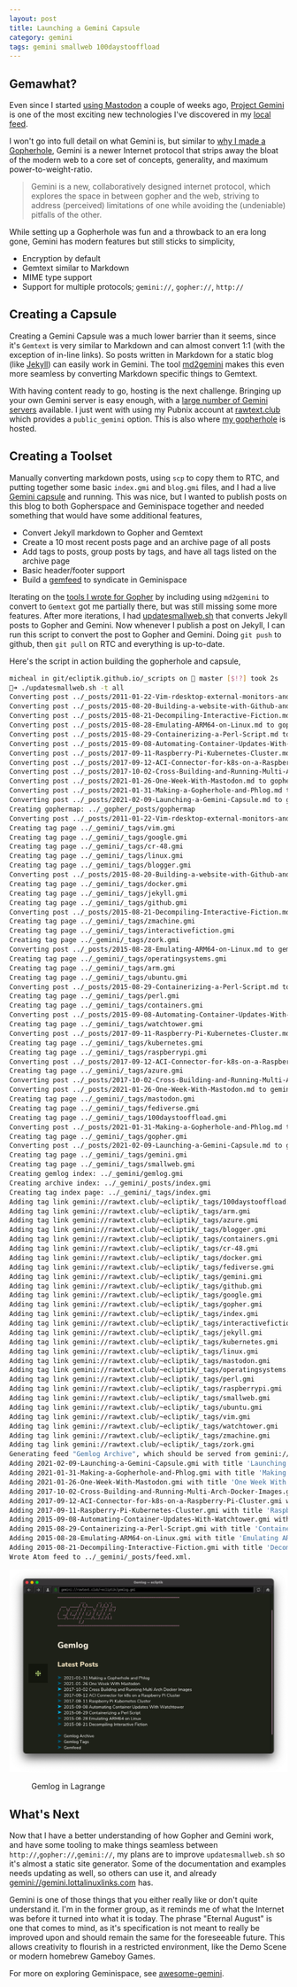 ```yaml
---
layout: post
title: Launching a Gemini Capsule
category: gemini
tags: gemini smallweb 100daystooffload
---
```


## Gemawhat?

Even since I started [using Mastodon](https://www.ecliptik.com/One-Week-With-Mastodon/) a couple of weeks ago, [Project Gemini](https://gemini.circumlunar.space) is one of the most exciting new technologies I've discovered in my [local feed](https://fosstodon.org/web/timelines/public/local).

I won't go into full detail on what Gemini is, but similar to [why I made a Gopherhole](https://www.ecliptik.com/Making-a-Gopherhole-and-Phlog/), Gemini is a newer Internet protocol that strips away the bloat of the modern web to a core set of concepts, generality, and maximum power-to-weight-ratio.

> Gemini is a new, collaboratively designed internet protocol, which explores the space in between gopher and the web, striving to address (perceived) limitations of one while avoiding the (undeniable) pitfalls of the other.

While setting up a Gopherhole was fun and a throwback to an era long gone, Gemini has modern features but still sticks to simplicity,

* Encryption by default
* Gemtext similar to Markdown
* MIME type support
* Support for multiple protocols; `gemini://`, `gopher://`, `http://`

## Creating a Capsule

Creating a Gemini Capsule was a much lower barrier than it seems, since it's `Gemtext` is very similar to Markdown and can almost convert 1:1 (with the exception of in-line links). So posts written in Markdown for a static blog (like [Jekyll](https://www.jekyllnow.com)) can easily work in Gemini. The tool [md2gemini](https://github.com/makeworld-the-better-one/md2gemini) makes this even more seamless by converting Markdown specific things to Gemtext.

With having content ready to go, hosting is the next challenge. Bringing up your own Gemini server is easy enough, with a [large number of Gemini servers](https://github.com/kr1sp1n/awesome-gemini#servers) available. I just went with using my Pubnix account at [rawtext.club](https://rawtext.club) which provides a `public_gemini` option. This is also where [my gopherhole](gopher://rawtext.club:70/1~ecliptik) is hosted.

## Creating a Toolset

Manually converting markdown posts, using `scp` to copy them to RTC, and putting together some basic `index.gmi` and `blog.gmi` files, and I had a live [Gemini capsule](gemini://rawtext.club/~ecliptik/) and running. This was nice, but I wanted to publish posts on this blog to both Gopherspace and Geminispace together and needed something that would have some additional features,

* Convert Jekyll markdown to Gopher and Gemtext
* Create a 10 most recent posts page and an archive page of all posts
* Add tags to posts, group posts by tags, and have all tags listed on the archive page
* Basic header/footer support
* Build a [gemfeed](https://tildegit.org/solderpunk/gemfeed) to syndicate in Geminispace

Iterating on the [tools I wrote for Gopher](https://www.ecliptik.com/Making-a-Gopherhole-and-Phlog/) by including using `md2gemini` to convert to `Gemtext` got me partially there, but was still missing some more features. After more iterations, I had [updatesmallweb.sh](https://github.com/ecliptik/ecliptik.github.io/blob/master/_scripts/updatesmallweb.sh) that converts Jekyll posts to Gopher and Gemini. Now whenever I publish a post on Jekyll, I can run this script to convert the post to Gopher and Gemini. Doing `git push` to github, then `git pull` on RTC and everything is up-to-date.

Here's the script in action building the gopherhole and capsule,

```bash
micheal in git/ecliptik.github.io/_scripts on  master [$!?] took 2s
🚀➜ ./updatesmallweb.sh -t all
Converting post ../_posts/2011-01-22-Vim-rdesktop-external-monitors-and-X-Forwarding-on-a-Google-CR-48.md to gopher
Converting post ../_posts/2015-08-20-Building-a-website-with-Github-and-Jekyll.md to gopher
Converting post ../_posts/2015-08-21-Decompiling-Interactive-Fiction.md to gopher
Converting post ../_posts/2015-08-28-Emulating-ARM64-on-Linux.md to gopher
Converting post ../_posts/2015-08-29-Containerizing-a-Perl-Script.md to gopher
Converting post ../_posts/2015-09-08-Automating-Container-Updates-With-Watchtower.md to gopher
Converting post ../_posts/2017-09-11-Raspberry-Pi-Kubernetes-Cluster.md to gopher
Converting post ../_posts/2017-09-12-ACI-Connector-for-k8s-on-a-Raspberry-Pi-Cluster.md to gopher
Converting post ../_posts/2017-10-02-Cross-Building-and-Running-Multi-Arch-Docker-Images.md to gopher
Converting post ../_posts/2021-01-26-One-Week-With-Mastodon.md to gopher
Converting post ../_posts/2021-01-31-Making-a-Gopherhole-and-Phlog.md to gopher
Converting post ../_posts/2021-02-09-Launching-a-Gemini-Capsule.md to gopher
Creating gophermap: ../_gopher/_posts/gophermap
Converting post ../_posts/2011-01-22-Vim-rdesktop-external-monitors-and-X-Forwarding-on-a-Google-CR-48.md to gemini
Creating tag page ../_gemini/_tags/vim.gmi
Creating tag page ../_gemini/_tags/google.gmi
Creating tag page ../_gemini/_tags/cr-48.gmi
Creating tag page ../_gemini/_tags/linux.gmi
Creating tag page ../_gemini/_tags/blogger.gmi
Converting post ../_posts/2015-08-20-Building-a-website-with-Github-and-Jekyll.md to gemini
Creating tag page ../_gemini/_tags/docker.gmi
Creating tag page ../_gemini/_tags/jekyll.gmi
Creating tag page ../_gemini/_tags/github.gmi
Converting post ../_posts/2015-08-21-Decompiling-Interactive-Fiction.md to gemini
Creating tag page ../_gemini/_tags/zmachine.gmi
Creating tag page ../_gemini/_tags/interactivefiction.gmi
Creating tag page ../_gemini/_tags/zork.gmi
Converting post ../_posts/2015-08-28-Emulating-ARM64-on-Linux.md to gemini
Creating tag page ../_gemini/_tags/operatingsystems.gmi
Creating tag page ../_gemini/_tags/arm.gmi
Creating tag page ../_gemini/_tags/ubuntu.gmi
Converting post ../_posts/2015-08-29-Containerizing-a-Perl-Script.md to gemini
Creating tag page ../_gemini/_tags/perl.gmi
Creating tag page ../_gemini/_tags/containers.gmi
Converting post ../_posts/2015-09-08-Automating-Container-Updates-With-Watchtower.md to gemini
Creating tag page ../_gemini/_tags/watchtower.gmi
Converting post ../_posts/2017-09-11-Raspberry-Pi-Kubernetes-Cluster.md to gemini
Creating tag page ../_gemini/_tags/kubernetes.gmi
Creating tag page ../_gemini/_tags/raspberrypi.gmi
Converting post ../_posts/2017-09-12-ACI-Connector-for-k8s-on-a-Raspberry-Pi-Cluster.md to gemini
Creating tag page ../_gemini/_tags/azure.gmi
Converting post ../_posts/2017-10-02-Cross-Building-and-Running-Multi-Arch-Docker-Images.md to gemini
Converting post ../_posts/2021-01-26-One-Week-With-Mastodon.md to gemini
Creating tag page ../_gemini/_tags/mastodon.gmi
Creating tag page ../_gemini/_tags/fediverse.gmi
Creating tag page ../_gemini/_tags/100daystooffload.gmi
Converting post ../_posts/2021-01-31-Making-a-Gopherhole-and-Phlog.md to gemini
Creating tag page ../_gemini/_tags/gopher.gmi
Converting post ../_posts/2021-02-09-Launching-a-Gemini-Capsule.md to gemini
Creating tag page ../_gemini/_tags/gemini.gmi
Creating tag page ../_gemini/_tags/smallweb.gmi
Creating gemlog index: ../_gemini/gemlog.gmi
Creating archive index: ../_gemini/_posts/index.gmi
Creating tag index page: ../_gemini/_tags/index.gmi
Adding tag link gemini://rawtext.club/~ecliptik/_tags/100daystooffload.gmi
Adding tag link gemini://rawtext.club/~ecliptik/_tags/arm.gmi
Adding tag link gemini://rawtext.club/~ecliptik/_tags/azure.gmi
Adding tag link gemini://rawtext.club/~ecliptik/_tags/blogger.gmi
Adding tag link gemini://rawtext.club/~ecliptik/_tags/containers.gmi
Adding tag link gemini://rawtext.club/~ecliptik/_tags/cr-48.gmi
Adding tag link gemini://rawtext.club/~ecliptik/_tags/docker.gmi
Adding tag link gemini://rawtext.club/~ecliptik/_tags/fediverse.gmi
Adding tag link gemini://rawtext.club/~ecliptik/_tags/gemini.gmi
Adding tag link gemini://rawtext.club/~ecliptik/_tags/github.gmi
Adding tag link gemini://rawtext.club/~ecliptik/_tags/google.gmi
Adding tag link gemini://rawtext.club/~ecliptik/_tags/gopher.gmi
Adding tag link gemini://rawtext.club/~ecliptik/_tags/index.gmi
Adding tag link gemini://rawtext.club/~ecliptik/_tags/interactivefiction.gmi
Adding tag link gemini://rawtext.club/~ecliptik/_tags/jekyll.gmi
Adding tag link gemini://rawtext.club/~ecliptik/_tags/kubernetes.gmi
Adding tag link gemini://rawtext.club/~ecliptik/_tags/linux.gmi
Adding tag link gemini://rawtext.club/~ecliptik/_tags/mastodon.gmi
Adding tag link gemini://rawtext.club/~ecliptik/_tags/operatingsystems.gmi
Adding tag link gemini://rawtext.club/~ecliptik/_tags/perl.gmi
Adding tag link gemini://rawtext.club/~ecliptik/_tags/raspberrypi.gmi
Adding tag link gemini://rawtext.club/~ecliptik/_tags/smallweb.gmi
Adding tag link gemini://rawtext.club/~ecliptik/_tags/ubuntu.gmi
Adding tag link gemini://rawtext.club/~ecliptik/_tags/vim.gmi
Adding tag link gemini://rawtext.club/~ecliptik/_tags/watchtower.gmi
Adding tag link gemini://rawtext.club/~ecliptik/_tags/zmachine.gmi
Adding tag link gemini://rawtext.club/~ecliptik/_tags/zork.gmi
Generating feed "Gemlog Archive", which should be served from gemini://rawtext.club/~ecliptik/_posts/feed.xml
Adding 2021-02-09-Launching-a-Gemini-Capsule.gmi with title 'Launching a Gemini Capsule'...
Adding 2021-01-31-Making-a-Gopherhole-and-Phlog.gmi with title 'Making a Gopherhole and Phlog'...
Adding 2021-01-26-One-Week-With-Mastodon.gmi with title 'One Week With Mastodon'...
Adding 2017-10-02-Cross-Building-and-Running-Multi-Arch-Docker-Images.gmi with title 'Cross Building and Running Multi-Arch Docker Images'...
Adding 2017-09-12-ACI-Connector-for-k8s-on-a-Raspberry-Pi-Cluster.gmi with title 'ACI Connector for k8s on a Raspberry Pi Cluster'...
Adding 2017-09-11-Raspberry-Pi-Kubernetes-Cluster.gmi with title 'Raspberry Pi Kubernetes Cluster'...
Adding 2015-09-08-Automating-Container-Updates-With-Watchtower.gmi with title 'Automating Container Updates With Watchtower'...
Adding 2015-08-29-Containerizing-a-Perl-Script.gmi with title 'Containerizing a Perl Script'...
Adding 2015-08-28-Emulating-ARM64-on-Linux.gmi with title 'Emulating ARM64 on Linux'...
Adding 2015-08-21-Decompiling-Interactive-Fiction.gmi with title 'Decompiling Interactive Fiction'...
Wrote Atom feed to ../_gemini/_posts/feed.xml.
```

![Gemlog in Lagrange](/assets/images/posts/gemlog-in-lagrange.png)
<figure><figcaption>Gemlog in Lagrange</figcaption></figure>

## What's Next

Now that I have a better understanding of how Gopher and Gemini work, and have some tooling to make things seamless between `http://`,`gopher://`,`gemini://`, my plans are to improve `updatesmallweb.sh` so it's almost a static site generator. Some of the documentation and examples needs updating as well, so others can use it, and already [gemini://gemini.lottalinuxlinks.com](gemini://gemini.lottalinuxlinks.com) has.

Gemini is one of those things that you either really like or don't quite understand it. I'm in the former group, as it reminds me of what the Internet was before it turned into what it is today. The phrase "Eternal August" is one that comes to mind, as it's specification is not meant to really be improved upon and should remain the same for the foreseeable future. This allows creativity to flourish in a restricted environment, like the Demo Scene or modern homebrew Gameboy Games.

For more on exploring Geminispace, see [awesome-gemini](https://github.com/kr1sp1n/awesome-gemini).
